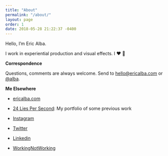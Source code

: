 ```yaml
---
title: "About"
permalink: "/about/"
layout: page
order: 1
date: 2018-05-28 21:22:37 -0400
---
```

Hello, I’m Eric Alba. 

I work in experiential production and visual effects. I ❤️ 🍜


**Correspondence**

Questions, comments are always welcome. Send to hello@ericalba.com or [@alba](http://twitter.com/alba).

 
**Me Elsewhere**

- [ericalba.com](ericalba.com)

- [24 Lies Per Second](https://24liespersecond.com): My portfolio of some previous work

- [Instagram](https://instagram.com/ericalba)

- [Twitter](https://twitter.com/alba)

- [Linkedin](https://www.linkedin.com/in/ericalba)

- [WorkingNotWorking](https://workingnotworking.com/ericalba)

<link href="https://twitter.com/alba" rel="me">
<link href="https://instagram.com/ericalba" rel="me">



